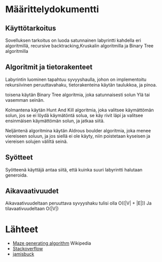 # Määrittelydokumentti


## Käyttötarkoitus
Sovelluksen tarkoitus on luoda satunnainen labyrintti kahdella eri algoritmillä, recursive backtracking,Kruskalin algoritmilla ja Binary Tree algoritmilla

## Algoritmit ja tietorakenteet
Labyrintin luominen tapahtuu syvyyshaulla, johon on implementoitu  rekursiivinen peruuttavahaku, tietorakenteina käytän taulukkoa, ja pinoa.

toisena käytän Binary Tree algoritmia, joka satunnaisesti solun Ylä tai vasemman seinän.

Kolmantena käytän Hunt And Kill  algoritmia, joka valitsee käymättömän solun, jos se ei löydä käymätöntä solua, se käy rivit läpi ja valitsee ensinmäisen käymättömän solun, ja jatkaa siitä.

Neljäntenä algoritmina käytän Aldrous boulder algoritmia, joka menee viereiseen soluun, ja jos siellä ei ole käyty, niin poistetaan kyseisen ja viereisen solujen väliltä seinä.

## Syötteet
Syötteenä käyttäjä antaa siitä, että kuinka suuri labyrintti halutaan generoida.

## Aikavaativuudet
Aikavaativuudeltaan peruuttava syvyyshaku tulisi olla  O((|V| + |E|))
Ja tilavaativuudeltaan O(|V|)

# Lähteet



* [Maze generating algorithm](https://en.m.wikipedia.org/wiki/Maze_generation_algorithm) Wikipedia
* [Stackoverflow](https://stackoverflow.com/questions/38502/whats-a-good-algorithm-to-generate-a-maze)
* [jamisbuck](http://weblog.jamisbuck.org/)


